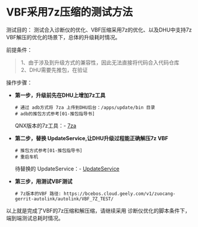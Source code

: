 # VBF采用7z压缩的测试方法

测试目的：
测试合入诊断仪的优化、VBF压缩采用7z的优化、以及DHU中支持7z VBF解压的优化的场景下，总体的升级耗时情况。


前提条件：
>1、由于涉及到升级方式的兼容性，因此无法直接将代码合入代码仓库  
2、DHU需要先推包，在验证


操作步骤：  

- **第一步，升级前先在DHU上增加7z工具**
  ```
  # 通过 adb方式将 7za 上传到DHU后台：/apps/update/bin 目录
  # adb的推包方式参考[01-推包指导书]
  ```
  QNX版本的7z工具：- [7za](assets/bin/7za)

- **第二步，替换 UpdateService,让DHU升级过程能正确解压7z VBF**  

  ```
  # 推包方式参考[01-推包指导书]
  # 重启车机
  ```
  待替换的 UpdateService：- [UpdateService](assets/bin/UpdateService)

- **第三步，用测试VBF测试**
  ```
  # 7z版本的VBF 路径: https://bcebos.cloud.geely.com/v1/zuocang-gerrit-autolink/autolink/VBF_7Z_TEST/
  ```


以上就是完成了VBF的7z压缩和解压缩，请继续采用 诊断仪优化的脚本条件下，端到端测试总耗时情况。

